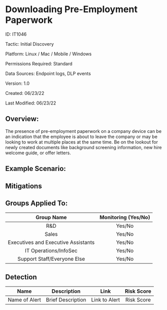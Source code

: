 # **Downloading Pre-Employment Paperwork**

ID: IT1046

Tactic: Initial Discovery

Platform: Linux / Mac / Mobile / Windows

Permissions Required: Standard

Data Sources: Endpoint logs, DLP events

Version: 1.0

Created: 06/23/22

Last Modified: 06/23/22


## **Overview:**
The presence of pre-employment paperwork on a company device can be an indication that the employee is about to leave the company or may be looking to work at multiple places at the same time. Be on the lookout for newly created documents like background screening information, new hire welcome guide, or offer letters.

## **Example Scenario:**



## **Mitigations**


## **Groups Applied To:**
| Group Name | Monitoring (Yes/No) |
| :---: | :---:|
| R&D	| Yes/No |
| Sales | Yes/No |
| Executives and Executive Assistants |	Yes/No |
| IT Operations/InfoSec	| Yes/No |
|Support Staff/Everyone Else | Yes/No|

## **Detection**
| Name | Description | Link | Risk Score |
| :---: | :---:|:---: | :---:|
| Name of Alert | Brief Description | Link to Alert | Risk Score|   

